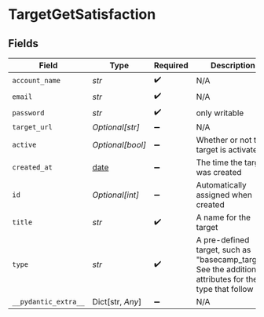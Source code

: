 # TargetGetSatisfaction


## Fields

| Field                                                                                                   | Type                                                                                                    | Required                                                                                                | Description                                                                                             |
| ------------------------------------------------------------------------------------------------------- | ------------------------------------------------------------------------------------------------------- | ------------------------------------------------------------------------------------------------------- | ------------------------------------------------------------------------------------------------------- |
| `account_name`                                                                                          | *str*                                                                                                   | :heavy_check_mark:                                                                                      | N/A                                                                                                     |
| `email`                                                                                                 | *str*                                                                                                   | :heavy_check_mark:                                                                                      | N/A                                                                                                     |
| `password`                                                                                              | *str*                                                                                                   | :heavy_check_mark:                                                                                      | only writable                                                                                           |
| `target_url`                                                                                            | *Optional[str]*                                                                                         | :heavy_minus_sign:                                                                                      | N/A                                                                                                     |
| `active`                                                                                                | *Optional[bool]*                                                                                        | :heavy_minus_sign:                                                                                      | Whether or not the target is activated                                                                  |
| `created_at`                                                                                            | [date](https://docs.python.org/3/library/datetime.html#date-objects)                                    | :heavy_minus_sign:                                                                                      | The time the target was created                                                                         |
| `id`                                                                                                    | *Optional[int]*                                                                                         | :heavy_minus_sign:                                                                                      | Automatically assigned when created                                                                     |
| `title`                                                                                                 | *str*                                                                                                   | :heavy_check_mark:                                                                                      | A name for the target                                                                                   |
| `type`                                                                                                  | *str*                                                                                                   | :heavy_check_mark:                                                                                      | A pre-defined target, such as "basecamp_target". See the additional attributes for the type that follow |
| `__pydantic_extra__`                                                                                    | Dict[str, *Any*]                                                                                        | :heavy_minus_sign:                                                                                      | N/A                                                                                                     |